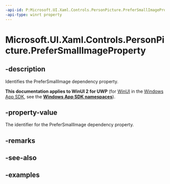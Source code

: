 ```yaml
---
-api-id: P:Microsoft.UI.Xaml.Controls.PersonPicture.PreferSmallImageProperty
-api-type: winrt property
---
```

<!-- Property syntax.
public DependencyProperty PreferSmallImageProperty { get; }
-->

# Microsoft.UI.Xaml.Controls.PersonPicture.PreferSmallImageProperty


## -description

Identifies the PreferSmallImage dependency property.


**This documentation applies to WinUI 2 for UWP** (for [WinUI](/windows/apps/winui/winui3/) in the [Windows App SDK](/windows/apps/windows-app-sdk/), see the **[Windows App SDK namespaces](/windows/windows-app-sdk/api/winrt/)**).

## -property-value

The identifier for the PreferSmallImage dependency property.


## -remarks


## -see-also


## -examples


